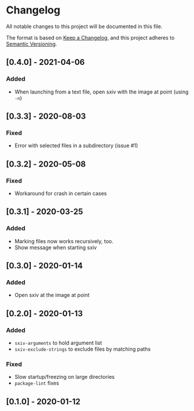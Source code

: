 # Changelog
All notable changes to this project will be documented in this file.

The format is based on [Keep a Changelog](https://keepachangelog.com/en/1.0.0/),
and this project adheres to [Semantic Versioning](https://semver.org/spec/v2.0.0.html).

## [0.4.0] - 2021-04-06
### Added
* When launching from a text file, open sxiv with the image at point (using `-n`)

## [0.3.3] - 2020-08-03
### Fixed
* Error with selected files in a subdirectory (issue #1)

## [0.3.2] - 2020-05-08
### Fixed
* Workaround for crash in certain cases

## [0.3.1] - 2020-03-25
### Added
* Marking files now works recursively, too.
* Show message when starting sxiv

## [0.3.0] - 2020-01-14
### Added
* Open sxiv at the image at point

## [0.2.0] - 2020-01-13
### Added
* `sxiv-arguments` to hold argument list
* `sxiv-exclude-strings` to exclude files by matching paths
### Fixed
* Slow startup/freezing on large directories
* `package-lint` fixes

## [0.1.0] - 2020-01-12
